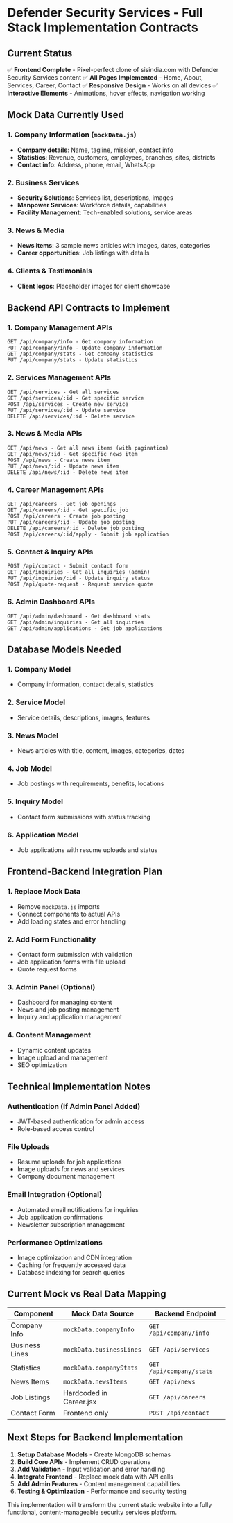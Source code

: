 # Defender Security Services - Full Stack Implementation Contracts

## Current Status
✅ **Frontend Complete** - Pixel-perfect clone of sisindia.com with Defender Security Services content
✅ **All Pages Implemented** - Home, About, Services, Career, Contact
✅ **Responsive Design** - Works on all devices
✅ **Interactive Elements** - Animations, hover effects, navigation working

## Mock Data Currently Used

### 1. Company Information (`mockData.js`)
- **Company details**: Name, tagline, mission, contact info
- **Statistics**: Revenue, customers, employees, branches, sites, districts
- **Contact info**: Address, phone, email, WhatsApp

### 2. Business Services
- **Security Solutions**: Services list, descriptions, images
- **Manpower Services**: Workforce details, capabilities
- **Facility Management**: Tech-enabled solutions, service areas

### 3. News & Media
- **News items**: 3 sample news articles with images, dates, categories
- **Career opportunities**: Job listings with details

### 4. Clients & Testimonials
- **Client logos**: Placeholder images for client showcase

## Backend API Contracts to Implement

### 1. Company Management APIs
```
GET /api/company/info - Get company information
PUT /api/company/info - Update company information
GET /api/company/stats - Get company statistics
PUT /api/company/stats - Update statistics
```

### 2. Services Management APIs  
```
GET /api/services - Get all services
GET /api/services/:id - Get specific service
POST /api/services - Create new service
PUT /api/services/:id - Update service
DELETE /api/services/:id - Delete service
```

### 3. News & Media APIs
```
GET /api/news - Get all news items (with pagination)
GET /api/news/:id - Get specific news item
POST /api/news - Create news item
PUT /api/news/:id - Update news item
DELETE /api/news/:id - Delete news item
```

### 4. Career Management APIs
```
GET /api/careers - Get job openings
GET /api/careers/:id - Get specific job
POST /api/careers - Create job posting
PUT /api/careers/:id - Update job posting
DELETE /api/careers/:id - Delete job posting
POST /api/careers/:id/apply - Submit job application
```

### 5. Contact & Inquiry APIs
```
POST /api/contact - Submit contact form
GET /api/inquiries - Get all inquiries (admin)
PUT /api/inquiries/:id - Update inquiry status
POST /api/quote-request - Request service quote
```

### 6. Admin Dashboard APIs
```
GET /api/admin/dashboard - Get dashboard stats
GET /api/admin/inquiries - Get all inquiries
GET /api/admin/applications - Get job applications
```

## Database Models Needed

### 1. Company Model
- Company information, contact details, statistics

### 2. Service Model
- Service details, descriptions, images, features

### 3. News Model
- News articles with title, content, images, categories, dates

### 4. Job Model
- Job postings with requirements, benefits, locations

### 5. Inquiry Model
- Contact form submissions with status tracking

### 6. Application Model
- Job applications with resume uploads and status

## Frontend-Backend Integration Plan

### 1. Replace Mock Data
- Remove `mockData.js` imports
- Connect components to actual APIs
- Add loading states and error handling

### 2. Add Form Functionality
- Contact form submission with validation
- Job application forms with file upload
- Quote request forms

### 3. Admin Panel (Optional)
- Dashboard for managing content
- News and job posting management
- Inquiry and application management

### 4. Content Management
- Dynamic content updates
- Image upload and management
- SEO optimization

## Technical Implementation Notes

### Authentication (If Admin Panel Added)
- JWT-based authentication for admin access
- Role-based access control

### File Uploads
- Resume uploads for job applications
- Image uploads for news and services
- Company document management

### Email Integration (Optional)
- Automated email notifications for inquiries
- Job application confirmations
- Newsletter subscription management

### Performance Optimizations
- Image optimization and CDN integration
- Caching for frequently accessed data
- Database indexing for search queries

## Current Mock vs Real Data Mapping

| Component | Mock Data Source | Backend Endpoint |
|-----------|-----------------|------------------|
| Company Info | `mockData.companyInfo` | `GET /api/company/info` |
| Business Lines | `mockData.businessLines` | `GET /api/services` |
| Statistics | `mockData.companyStats` | `GET /api/company/stats` |
| News Items | `mockData.newsItems` | `GET /api/news` |
| Job Listings | Hardcoded in Career.jsx | `GET /api/careers` |
| Contact Form | Frontend only | `POST /api/contact` |

## Next Steps for Backend Implementation

1. **Setup Database Models** - Create MongoDB schemas
2. **Build Core APIs** - Implement CRUD operations
3. **Add Validation** - Input validation and error handling  
4. **Integrate Frontend** - Replace mock data with API calls
5. **Add Admin Features** - Content management capabilities
6. **Testing & Optimization** - Performance and security testing

This implementation will transform the current static website into a fully functional, content-manageable security services platform.